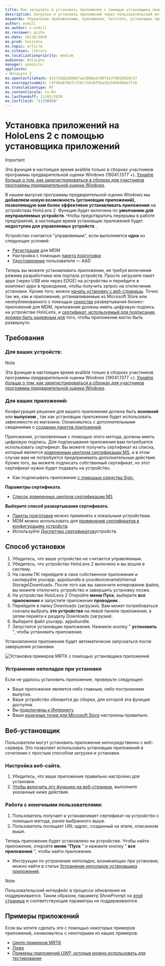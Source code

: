 ```yaml
---
title: Как загрузить и установить приложения с помощью установщика приложений HoloLens 2
description: Загрузка и установка приложений через пользовательский интерфейс
keywords: Управление приложениями, приложение, hololens, установщик приложений
author: evmill
ms.author: v-evmill
ms.reviewer: qizho
ms.date: 10/26/2020
ms.prod: hololens
ms.topic: article
ms.sitesec: library
ms.localizationpriority: medium
audience: HoloLens
manager: yannisle
appliesto:
- HoloLens 2
ms.openlocfilehash: 415733bb2809b7ae2808edc097423f8928910c57
ms.sourcegitcommit: c4fd9a87bb7c728c73418f95a1b15dd93b0af7c6
ms.translationtype: MT
ms.contentlocale: ru-RU
ms.lasthandoff: 11/03/2020
ms.locfileid: "11150920"
---
```

# Установка приложений на HoloLens 2 с помощью установщика приложений

> [!IMPORTANT]
> Эта функция в настоящее время avalible только в сборках участников программы предварительной оценки Windows (19041.1377 +). [Узнайте больше о том, как зарегистрироваться в сборках для участников программы предварительной оценки Windows](hololens-insider.md).

В нашем выпуске программы предварительной оценки Windows мы **добавляем новую возможность (установщик приложений), позволяющую вам более эффективно устанавливать приложения** на устройствах HoloLens 2. Функция будет включена по **умолчанию для неуправляемых устройств**. Чтобы предотвратить перерывы в работе предприятий, в настоящее время установщик приложений будет **недоступен для управляемых устройств** .  

Устройство считается "управляемым", если выполняется **одно** из следующих условий:
- [Регистрация](hololens-enroll-mdm.md) для MDM
- Настройка с помощью [пакета подготовки](hololens-provisioning.md)
- [Удостоверение](hololens-identity.md) пользователя — AAD

Теперь вы можете устанавливать приложения, не требуя включения режима разработчика или портала устройств.  Просто загрузите пакет appx (через USB или через EDGE) на устройство и перейдите в комплект appx в проводнике, чтобы получить запрос на отключение установки.  Кроме того, можно [начать установку с веб-страницы](https://docs.microsoft.com/windows/msix/app-installer/installing-windows10-apps-web).  Точно так же, как и приложения, устанавливаемые из Microsoft Store или неопубликованного с помощью [средства](https://docs.microsoft.com/windows/win32/appxpkg/how-to-sign-a-package-using-signtool) развертывания бизнес-приложений для MDM, приложения должны иметь цифровую подпись на устройстве HoloLens, и [сертификат, используемый для подписания, должен быть надежным для](https://docs.microsoft.com/windows/win32/appxpkg/how-to-sign-a-package-using-signtool#security-considerations) того, чтобы приложение могло быть развернуто.   

## Требования

### Для ваших устройств: 
> [!NOTE]
> Эта функция в настоящее время avalible только в сборках участников программы предварительной оценки Windows (19041.1377 +). [Узнайте больше о том, как зарегистрироваться в сборках для участников программы предварительной оценки Windows](hololens-insider.md).

### Для ваших приложений: 
Конфигурация решения для вашего приложения должна быть **основной** или **выпуском** , так как установщик приложения будет использовать зависимости из магазина. Ознакомьтесь с дополнительными сведениями о [создании пакетов приложений](https://docs.microsoft.com/windows/msix/app-installer/create-appinstallerfile-vs).

Приложения, установленные с помощью этого метода, должны иметь цифровую подпись. Для подписывания приложения вам потребуется использовать сертификат. Вы можете получить сертификат из списка, который является [доверенным центром сертификации MS](https://ccadb-public.secure.force.com/microsoft/IncludedCACertificateReportForMSFT), и в этом случае вам не потребуется предпринимать дополнительные действия. Кроме того, вы можете подписать собственный сертификат, но этот сертификат нужно будет подавать на устройство. 
- Как подписывать приложения [с помощью средства Sign.](https://docs.microsoft.com/windows/win32/appxpkg/how-to-sign-a-package-using-signtool)

**Параметры сертификата.** 
- [Список доверенных центров сертификации MS](https://ccadb-public.secure.force.com/microsoft/IncludedCACertificateReportForMSFT)

**Выберите способ развертывания сертификата.** 
- [Пакеты подготовки](hololens-provisioning.md) можно применять к локальным устройствам.
- MDM можно использовать для [применения сертификатов в конфигурациях устройств](https://docs.microsoft.com/mem/intune/protect/certificates-configure).
- Используйте [Диспетчер сертификатов](hololens-insider.md#certificate-manager)устройств. 

## Способ установки

1.  Убедитесь, что ваше устройство не считается управляемым.
1.  Убедитесь, что устройство HoloLens 2 включено и вы вошли в систему.
1.  На своем ПК перейдите в свое собственное приложение и скопируйте yourapp. appxbundle в yourdevicename\Internal Storage\Downloads. 
    После того как вы закончите копирование файла, вы можете отключить устройство и завершить установку позже.
1.  На устройстве HoloLens 2 Откройте **меню Пуск**, выберите **все приложения** и запустите приложение **проводник** .
1.  Перейдите в папку Downloads (загрузки). Вам может потребоваться сначала выбрать **это устройство** на левой панели приложения, а затем перейти к разделу Downloads (загрузки).
1.  Выберите файл yourapp. appxbundle. 
1.  Запустится установщик приложения. Нажмите кнопку " **установить** ", чтобы установить приложение. 

Установленное приложение будет автоматически запускаться после завершения установки. 

![Установка примеров MRTK с помощью установщика приложений](images/hololens-app-installer-picture.jpg)

### Устранение неполадок при установке
Если не удалось установить приложение, проверьте следующее:
-   Ваше приложение является либо главным, либо построением выпуска.
- Ваше устройство обновится до сборки, для которой эта функция доступна. 
-   Вы [подключены к Интернету](hololens-network.md).
-   Ваши [конечные точки для Microsoft Store](hololens-offline.md) настроены правильно.  

## Веб-установщик

Пользователи могут установить приложение непосредственно с веб-сервера. Это позволяет использовать установщик приложений в сочетании с простым способом загрузки и установки. 

### Настройка веб-сайта.
1.  Убедитесь, что ваше приложение правильно настроено для установки.
1.  [Чтобы включить эту функцию на веб-странице](https://docs.microsoft.com/windows/msix/app-installer/installing-windows10-apps-web#how-to-enable-this-on-a-webpage), выполните указанные ниже действия. 

### Работа с конечными пользователями:
1. Пользователь получает и устанавливает сертификат на устройство с помощью метода, ранее выбранного выше. 
1. Пользователь посещает URL-адрес, созданный на этапе, описанном выше.

Теперь приложение будет установлено на устройстве. Чтобы найти приложение, откройте **меню "Пуск** " и нажмите кнопку " **все приложения** ", чтобы найти приложение. 

-   Инструкции по устранению неполадок, возникающих при установке, можно найти в статье [Устранение неполадок установщика приложений](https://docs.microsoft.com/windows/msix/app-installer/troubleshoot-appinstaller-issues). 

> [!NOTE]
> Пользовательский интерфейс в процессе обновления не поддерживается. Таким образом, параметр ShowPrompt на [этой странице](https://docs.microsoft.com/windows/msix/app-installer/update-settings) и соответствующие параметры не поддерживаются.

## Примеры приложений

Если вы хотите сделать это с помощью некоторых примеров приложений, ознакомьтесь с некоторыми из наших примеров:
- [Центр примеров MRTK](https://microsoft.github.io/MixedRealityToolkit-Unity/Documentation/README_ExampleHub.html)
- [Ложк](https://docs.microsoft.com/windows/mixed-reality/develop/unity/sampleapp-surfaces)
- [Примеры приложений UWP, которые можно использовать для тестирования](https://github.com/microsoft/Windows-universal-samples/tree/master/Samples)
